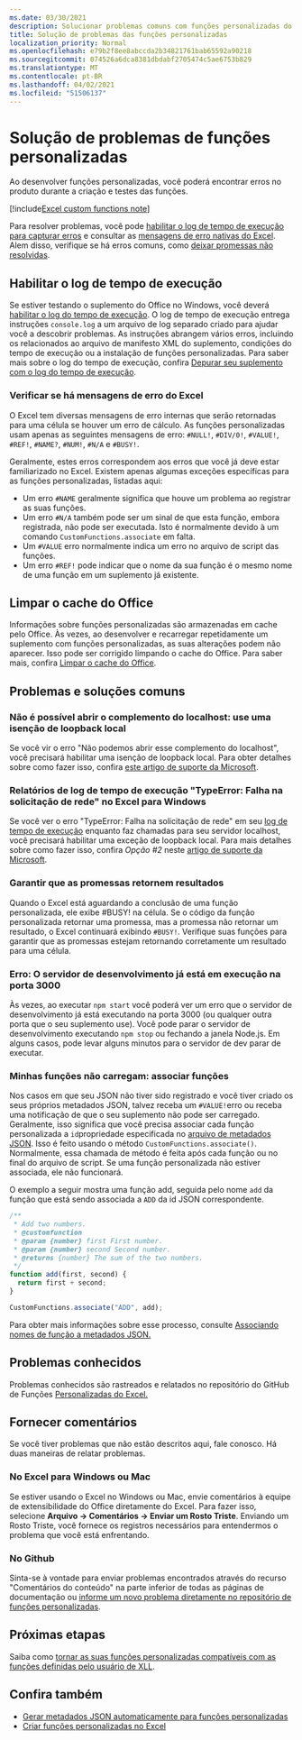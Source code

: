 ```yaml
---
ms.date: 03/30/2021
description: Solucionar problemas comuns com funções personalizadas do Excel.
title: Solução de problemas das funções personalizadas
localization_priority: Normal
ms.openlocfilehash: e79b2f8ee8abccda2b34821761bab65592a90218
ms.sourcegitcommit: 074526a6dca8381dbdabf2705474c5ae6753b829
ms.translationtype: MT
ms.contentlocale: pt-BR
ms.lasthandoff: 04/02/2021
ms.locfileid: "51506137"
---
```

# <a name="troubleshoot-custom-functions"></a>Solução de problemas de funções personalizadas

Ao desenvolver funções personalizadas, você poderá encontrar erros no produto durante a criação e testes das funções.

[!include[Excel custom functions note](../includes/excel-custom-functions-note.md)]

Para resolver problemas, você pode [habilitar o log de tempo de execução para capturar erros](#enable-runtime-logging) e consultar as [mensagens de erro nativas do Excel](#check-for-excel-error-messages). Alem disso, verifique se há erros comuns, como [deixar promessas não resolvidas](#ensure-promises-return).

## <a name="enable-runtime-logging"></a>Habilitar o log de tempo de execução

Se estiver testando o suplemento do Office no Windows, você deverá [habilitar o log do tempo de execução](../testing/runtime-logging.md). O log de tempo de execução entrega instruções `console.log` a um arquivo de log separado criado para ajudar você a descobrir problemas. As instruções abrangem vários erros, incluindo os relacionados ao arquivo de manifesto XML do suplemento, condições do tempo de execução ou a instalação de funções personalizadas. Para saber mais sobre o log do tempo de execução, confira [Depurar seu suplemento com o log do tempo de execução](../testing/runtime-logging.md).

### <a name="check-for-excel-error-messages"></a>Verificar se há mensagens de erro do Excel

O Excel tem diversas mensagens de erro internas que serão retornadas para uma célula se houver um erro de cálculo. As funções personalizadas usam apenas as seguintes mensagens de erro: `#NULL!`, `#DIV/0!`, `#VALUE!`, `#REF!`, `#NAME?`, `#NUM!`, `#N/A` e `#BUSY!`.

Geralmente, estes erros correspondem aos erros que você já deve estar familiarizado no Excel. Existem apenas algumas exceções específicas para as funções personalizadas, listadas aqui:

- Um erro `#NAME` geralmente significa que houve um problema ao registrar as suas funções.
- Um erro `#N/A` também pode ser um sinal de que esta função, embora registrada, não pode ser executada. Isto é normalmente devido à um comando `CustomFunctions.associate` em falta.
- Um `#VALUE` erro normalmente indica um erro no arquivo de script das funções.
- Um erro `#REF!` pode indicar que o nome da sua função é o mesmo nome de uma função em um suplemento já existente.

## <a name="clear-the-office-cache"></a>Limpar o cache do Office

Informações sobre funções personalizadas são armazenadas em cache pelo Office. Às vezes, ao desenvolver e recarregar repetidamente um suplemento com funções personalizadas, as suas alterações podem não aparecer. Isso pode ser corrigido limpando o cache do Office. Para saber mais, confira [Limpar o cache do Office](../testing/clear-cache.md).

## <a name="common-problems-and-solutions"></a>Problemas e soluções comuns

### <a name="cant-open-add-in-from-localhost-use-a-local-loopback-exemption"></a>Não é possível abrir o complemento do localhost: use uma isenção de loopback local

Se você vir o erro "Não podemos abrir esse complemento do localhost", você precisará habilitar uma isenção de loopback local. Para obter detalhes sobre como fazer isso, confira [este artigo de suporte da Microsoft](/office/troubleshoot/office-suite-issues/cannot-open-add-in-from-localhost).

### <a name="runtime-logging-reports-typeerror-network-request-failed-on-excel-on-windows"></a>Relatórios de log de tempo de execução "TypeError: Falha na solicitação de rede" no Excel para Windows

Se você ver o erro "TypeError: Falha na solicitação de rede" em seu [log de tempo de execução](custom-functions-troubleshooting.md#enable-runtime-logging) enquanto faz chamadas para seu servidor localhost, você precisará habilitar uma exceção de loopback local. Para mais detalhes sobre como fazer isso, confira *Opção #2* neste [artigo de suporte da Microsoft](https://support.microsoft.com/help/4490419/local-loopback-exemption-does-not-work).

### <a name="ensure-promises-return"></a>Garantir que as promessas retornem resultados

Quando o Excel está aguardando a conclusão de uma função personalizada, ele exibe #BUSY! na célula. Se o código da função personalizada retornar uma promessa, mas a promessa não retornar um resultado, o Excel continuará exibindo `#BUSY!`. Verifique suas funções para garantir que as promessas estejam retornando corretamente um resultado para uma célula.

### <a name="error-the-dev-server-is-already-running-on-port-3000"></a>Erro: O servidor de desenvolvimento já está em execução na porta 3000

Às vezes, ao executar `npm start` você poderá ver um erro que o servidor de desenvolvimento já está executando na porta 3000 (ou qualquer outra porta que o seu suplemento use). Você pode parar o servidor de desenvolvimento executando `npm stop` ou fechando a janela Node.js. Em alguns casos, pode levar alguns minutos para o servidor de dev parar de executar.

### <a name="my-functions-wont-load-associate-functions"></a>Minhas funções não carregam: associar funções

Nos casos em que seu JSON não tiver sido registrado e você tiver criado os seus próprios metadados JSON, talvez receba um `#VALUE!`erro ou receba uma notificação de que o seu suplemento não pode ser carregado. Geralmente, isso significa que você precisa associar cada função personalizada a `id`propriedade especificada no [arquivo de metadados JSON](custom-functions-json.md). Isso é feito usando o método `CustomFunctions.associate()`. Normalmente, essa chamada de método é feita após cada função ou no final do arquivo de script. Se uma função personalizada não estiver associada, ele não funcionará.

O exemplo a seguir mostra uma função add, seguida pelo nome `add` da função que está sendo associada a `ADD` da id JSON correspondente.

```js
/**
 * Add two numbers.
 * @customfunction
 * @param {number} first First number.
 * @param {number} second Second number.
 * @returns {number} The sum of the two numbers.
 */
function add(first, second) {
  return first + second;
}

CustomFunctions.associate("ADD", add);
```

Para obter mais informações sobre esse processo, consulte [Associando nomes de função a metadados JSON.](../excel/custom-functions-json.md#associating-function-names-with-json-metadata)

## <a name="known-issues"></a>Problemas conhecidos

Problemas conhecidos são rastreados e relatados no repositório do GitHub de Funções [Personalizadas do Excel.](https://github.com/OfficeDev/Excel-Custom-Functions/issues)

## <a name="reporting-feedback"></a>Fornecer comentários

Se você tiver problemas que não estão descritos aqui, fale conosco. Há duas maneiras de relatar problemas.

### <a name="in-excel-on-windows-or-mac"></a>No Excel para Windows ou Mac

Se estiver usando o Excel no Windows ou Mac, envie comentários à equipe de extensibilidade do Office diretamente do Excel. Para fazer isso, selecione **Arquivo -> Comentários -> Enviar um Rosto Triste**. Enviando um Rosto Triste, você fornece os registros necessários para entendermos o problema que você está enfrentando.

### <a name="in-github"></a>No Github

Sinta-se à vontade para enviar problemas encontrados através do recurso "Comentários do conteúdo" na parte inferior de todas as páginas de documentação ou [informe um novo problema diretamente no repositório de funções personalizadas](https://github.com/OfficeDev/Excel-Custom-Functions/issues).

## <a name="next-steps"></a>Próximas etapas
Saiba como [tornar as suas funções personalizadas compatíveis com as funções definidas pelo usuário de XLL](make-custom-functions-compatible-with-xll-udf.md).

## <a name="see-also"></a>Confira também

* [Gerar metadados JSON automaticamente para funções personalizadas](custom-functions-json-autogeneration.md)
* [Criar funções personalizadas no Excel](custom-functions-overview.md)

